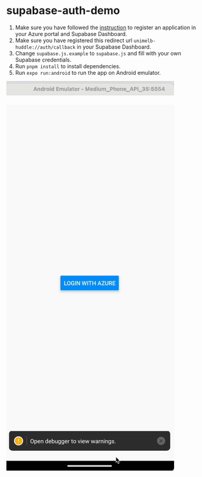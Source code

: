 # supabase-auth-demo

1. Make sure you have followed the [instruction](https://supabase.com/docs/guides/auth/social-login/auth-azure) to register an application in your Azure portal and Supabase Dashboard.
2. Make sure you have registered this redirect url `unimelb-huddle://auth/callback` in your Supabase Dashboard.
3. Change `supabase.js.example` to `supabase.js` and fill with your own Supabase credentials.
4. Run `pnpm install` to install dependencies.
5. Run `expo run:android` to run the app on Android emulator.

![recording](./recording.gif)